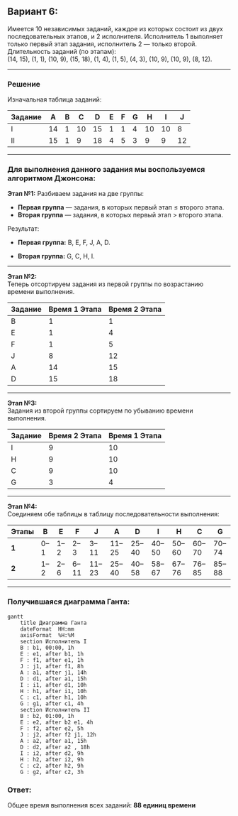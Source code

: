 ## Вариант 6:  

Имеется 10 независимых заданий, каждое из которых состоит из двух последовательных этапов, и 2 исполнителя. Исполнитель 1 выполняет только первый этап задания, исполнитель 2 — только второй.  
Длительность заданий (по этапам):  
(14, 15), (1, 1), (10, 9), (15, 18), (1, 4), (1, 5), (4, 3), (10, 9), (10, 9), (8, 12).  

---

### Решение

Изначальная таблица заданий:  

| Задание | A  | B  | C  | D  | E  | F  | G  | H  | I  | J  |
|---------|----|----|----|----|----|----|----|----|----|----|
| Ⅰ       | 14 | 1  | 10 | 15 | 1  | 1  | 4  | 10 | 10 | 8  |
| ⅠⅠ      | 15 | 1  | 9  | 18 | 4  | 5  | 3  | 9  | 9  | 12 |

---
### Для выполнения данного задания мы воспользуемся алгоритмом Джонсона: 

**Этап №1:** Разбиваем задания на две группы:

- **Первая группа** — задания, в которых первый этап ≤ второго этапа.  
- **Вторая группа** — задания, в которых первый этап > второго этапа.  

Результат:

- **Первая группа:**  B, E, F, J, A, D.

- **Вторая группа:**  G, C, H, I.

---

**Этап №2:**  
Теперь отсортируем задания из первой группы по возрастанию времени выполнения.  

| Задание | Время 1 Этапа | Время 2 Этапа |
|---------|---------------|---------------|
| B       | 1             | 1             |
| E       | 1             | 4             |
| F       | 1             | 5             | 
| J       | 8             | 12            |
| A       | 14            | 15            |
| D       | 15            | 18            |

---

**Этап №3:**  
Задания из второй группы сортируем по убыванию времени выполнения.  

| Задание | Время 2 Этапа | Время 1 Этапа |
|---------|---------------|---------------|
| I       | 9             | 10            |
| H       | 9             | 10            |
| C       | 9             | 10            |
| G       | 3             | 4             |

---

**Этап №4:**  
Соединяем обе таблицы в таблицу последовательности выполнения:  

| **Этапы** | B   | E   | F    | J     | A     | D     | I     | H     | C     | G     |
|-----------|-----|-----|------|-------|-------|-------|-------|-------|-------|-------|
| **1**     | 0–1 | 1–2 | 2–3  | 3–11  | 11–25 | 25–40 | 40–50 | 50–60 | 60–70 | 70–74 |
| **2**     | 1–2 | 2–6 | 6–11 | 11–23 | 25–40 | 40–58 | 58–67 | 67–76 | 76–85 | 85–88 |

---
### Получившаяся диаграмма Ганта:
```mermaid
gantt
    title Диаграмма Ганта
    dateFormat  HH:mm
    axisFormat  %H:%M
    section Исполнитель I
    B : b1, 00:00, 1h
    E : e1, after b1, 1h
    F : f1, after e1, 1h
    J : j1, after f1, 8h
    A : a1, after j1, 14h
    D : d1, after a1, 15h
    I : i1, after d1, 10h
    H : h1, after i1, 10h
    C : c1, after h1, 10h
    G : g1, after c1, 4h
    section Исполнитель II
    B : b2, 01:00, 1h
    E : e2, after b2 e1, 4h
    F : f2, after e2, 5h
    J : j2, after f2 j1, 12h
    A : a2, after a1, 15h
    D : d2, after a2 , 18h
    I : i2, after d2, 9h
    H : h2, after i2, 9h
    C : c2, after h2, 9h
    G : g2, after c2, 3h
```
### Ответ:
Общее время выполнения всех заданий: **88 единиц времени**
